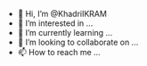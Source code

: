 - 👋 Hi, I’m @KhadriIKRAM
- 👀 I’m interested in ...
- 🌱 I’m currently learning ...
- 💞️ I’m looking to collaborate on ...
- 📫 How to reach me ...

<!---
KhadriIKRAM/KhadriIKRAM is a ✨ special ✨ repository because its `README.md` (this file) appears on your GitHub profile.
You can click the Preview link to take a look at your changes.
--->
